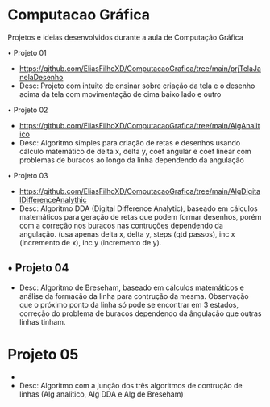 # Computacao Gráfica
Projetos e ideias desenvolvidos durante a aula de Computação Gráfica

• Projeto 01
- https://github.com/EliasFilhoXD/ComputacaoGrafica/tree/main/prjTelaJanelaDesenho
- Desc: Projeto com intuito de ensinar sobre criação da tela e o desenho acima da tela com movimentação de cima baixo lado e outro

• Projeto 02
- https://github.com/EliasFilhoXD/ComputacaoGrafica/tree/main/AlgAnalitico
- Desc: Algoritmo simples para criação de retas e desenhos usando cálculo matemático de delta x, delta y, coef angular e coef linear com problemas de buracos ao longo da linha dependendo da angulação

• Projeto 03
- https://github.com/EliasFilhoXD/ComputacaoGrafica/tree/main/AlgDigitalDifferenceAnalythic
- Desc: Algoritmo DDA (Digital Difference Analytic), baseado em cálculos matemáticos para geração de retas que podem formar desenhos, porém com a correção nos buracos nas contruções dependendo da angulação. (usa apenas delta x, delta y, steps (qtd passos), inc x (incremento de x), inc y (incremento de y).

• Projeto 04
- 
- Desc: Algoritmo de Breseham, baseado em cálculos matemáticos e análise da formação da linha para contrução da mesma. Observação que o próximo ponto da linha só pode se encontrar em 3 estados, correção do problema de buracos dependendo da ângulação que outras linhas tinham.

# Projeto 05
- 
- Desc: Algoritmo com a junção dos três algoritmos de contrução de linhas (Alg analitico, Alg DDA e Alg de Breseham)
